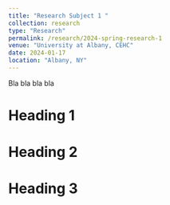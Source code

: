 ```yaml
---
title: "Research Subject 1 "
collection: research
type: "Research"
permalink: /research/2024-spring-research-1
venue: "University at Albany, CEHC"
date: 2024-01-17
location: "Albany, NY"
---
```


Bla bla bla bla 


Heading 1
======

Heading 2
======

Heading 3
======